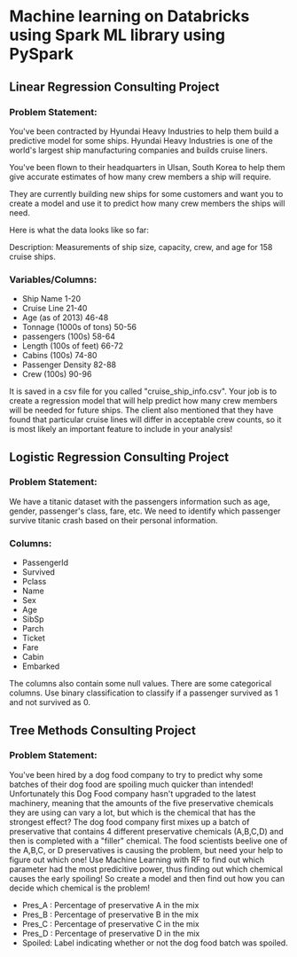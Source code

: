 # Machine learning on Databricks using Spark ML library using PySpark

## Linear Regression Consulting Project

### Problem Statement:

You've been contracted by Hyundai Heavy Industries to help them build a predictive model for some ships. 
Hyundai Heavy Industries is one of the world's largest ship manufacturing companies and builds cruise liners.

You've been flown to their headquarters in Ulsan, South Korea to help them give accurate estimates of how many crew members a ship will require.

They are currently building new ships for some customers and want you to create a model and use it to predict how many crew members the ships will need.

Here is what the data looks like so far:

Description: Measurements of ship size, capacity, crew, and age for 158 cruise
ships.


### Variables/Columns: 
* Ship Name     1-20
* Cruise Line   21-40
* Age (as of 2013)   46-48
* Tonnage (1000s of tons)   50-56
* passengers (100s)   58-64
* Length (100s of feet)  66-72
* Cabins  (100s)   74-80
* Passenger Density   82-88
* Crew  (100s)   90-96

It is saved in a csv file for you called "cruise_ship_info.csv". Your job is to create a regression model that will help predict how many crew members will be needed for future ships. 
The client also mentioned that they have found that particular cruise lines will differ in acceptable crew counts, so it is most likely an important feature to include in your analysis!


## Logistic Regression Consulting Project

### Problem Statement:
We have a titanic dataset with the passengers information such as age, gender, passenger's class, fare, etc. We need to identify which passenger survive titanic crash based on their personal information.

### Columns:
* PassengerId
* Survived
* Pclass
* Name
* Sex
 * Age
 * SibSp
 * Parch
 * Ticket
 * Fare
 * Cabin
 * Embarked
 
 The columns also contain some null values. There are some categorical columns.
 Use binary classification to classify if a passenger survived as 1 and not survived as 0.
 
 
 ## Tree Methods Consulting Project
 
 ### Problem Statement:
 
You've been hired by a dog food company to try to predict why some batches of their dog food are spoiling much quicker than intended! Unfortunately this Dog Food company hasn't upgraded to the latest machinery, meaning that the amounts of the five preservative chemicals they are using can vary a lot, but which is the chemical that has the strongest effect? The dog food company first mixes up a batch of preservative that contains 4 different preservative chemicals (A,B,C,D) and then is completed with a "filler" chemical. The food scientists beelive one of the A,B,C, or D preservatives is causing the problem, but need your help to figure out which one! Use Machine Learning with RF to find out which parameter had the most predicitive power, thus finding out which chemical causes the early spoiling! So create a model and then find out how you can decide which chemical is the problem!

* Pres_A : Percentage of preservative A in the mix
* Pres_B : Percentage of preservative B in the mix
* Pres_C : Percentage of preservative C in the mix
* Pres_D : Percentage of preservative D in the mix
* Spoiled: Label indicating whether or not the dog food batch was spoiled.
